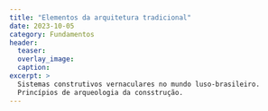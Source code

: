 ```yaml
---
title: "Elementos da arquitetura tradicional"
date: 2023-10-05
category: Fundamentos
header:
  teaser:
  overlay_image:
  caption:
excerpt: >
  Sistemas construtivos vernaculares no mundo luso-brasileiro.
  Princípios de arqueologia da consstrução.
---
```

